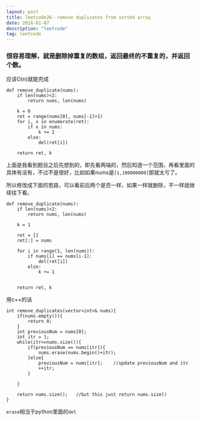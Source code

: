 ```yaml
---
layout: post
title: leetcode26--remove duplicates from sorted array
date: 2018-01-07
description: "leetcode"
tag: leetcode
---   
```


### 很容易理解，就是删除掉重复的数组，返回最终的不重复的，并返回个数。
应该O(n)就能完成

```
def remove_duplicate(nums):
    if len(nums)<2:
        return nums, len(nums)

    k = 0
    ret = range(nums[0], nums[-1]+1)
    for i, x in enumerate(ret):
        if x in nums:
            k += 1
        else:
            del(ret[i]) 
             
    return ret, k
```

上面是我看到题目之后先想到的，即先看两端的，然后知道一个范围，再看里面的具体有没有，不过不是很好，比如如果nums是`[1,100000000]`那就太亏了。

所以修改成下面的思路，可以看前后两个是否一样，如果一样就删除，不一样就继续往下看。

```
def remove_duplicate(nums):
    if len(nums)<2:
        return nums, len(nums)

    k = 1

    ret = []    
    ret[:] = nums
    
    for i in range(1, len(nums)):
        if nums[i] == nums[i-1]:
            del(ret[i])
        else:
            k += 1
        
        
    return ret, k

```


用c++的话

```
int remove_duplicates(vector<int>& nums){
    if(nums.empty()){
        return 0;
    }
    int previousNum = nums[0];
    int itr = 1;
    while(itr<=nums.size()){
        if(previousNum == nums[itr]){
            nums.erase(nums.begin()+itr);
        }else{
            previousNum = nums[itr];    //update previousNum and itr
            ++itr;
        }

    }

    return nums.size();   //but this just return nums.size()
}
```

`erase`相当于python里面的`del`

